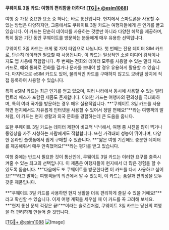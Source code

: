 **쿠웨이트 3일 카드: 여행의 편리함을 더하다! [[TG💪+ @esim1088](https://t.me/s/esim1088)]**

여행 중 가장 중요한 요소 중 하나는 바로 통신입니다. 현지에서 스마트폰을 사용할 수 있는 방법은 다양하지만, 그중에서도 쿠웨이트 3일 카드는 여행자들에게 큰 인기를 끌고 있습니다. 이 카드는 단순히 데이터를 사용하는 것뿐만 아니라 다양한 혜택을 제공하며, 특히 짧은 기간 동안 쿠웨이트를 방문하는 분들에게 매우 유용한 선택입니다.

쿠웨이트 3일 카드는 크게 몇 가지 타입으로 나뉩니다. 첫 번째는 전용 데이터 SIM 카드로, 단순히 데이터만 필요할 때 사용됩니다. 이 카드는 일상적인 소셜 미디어 검색이나 지도 앱 사용에 적합합니다. 두 번째는 전화와 데이터 모두를 사용할 수 있는 멀티 패스 카드로, 해외 통화로 전화를 걸거나 문자를 보내야 할 경우 유용하게 활용할 수 있습니다. 마지막으로 eSIM 카드도 있어, 물리적인 카드를 구매하지 않고도 모바일 장치에 직접 등록하여 사용할 수 있습니다.

특히 eSIM 카드는 최근 인기를 얻고 있으며, 여러 나라에서 동시에 사용할 수 있는 멀티 컨트리 패스가 포함된 제품도 존재합니다. 이러한 카드는 여행자의 편의성을 극대화하며, 특히 여러 국가를 방문하는 경우 매우 실용적입니다. **"쿠웨이트 3일 카드를 사용하면 현지에서도 자유롭게 인터넷을 사용할 수 있어서 정말 편해요!"**라는 여행객의 말처럼, 이 카드는 현지 생활과 외국 문화를 경험하는데 큰 도움을 줍니다.

또한 쿠웨이트 3일 카드는 데이터 제한이 비교적 넉넉해서, 여행 중 사진을 많이 찍거나 동영상을 자주 시청하는 사람에게도 적합합니다. 또한 가격대비 성능이 뛰어나며, 다양한 온라인 플랫폼에서 쉽게 구매할 수 있습니다. **"짧은 여행 기간에도 충분한 데이터를 제공해줘서 매우 만족했어요!"**라는 평가를 받고 있습니다.

여행 중에는 반드시 필요한 것이 통신인데, 쿠웨이트 3일 카드는 이러한 요구를 충족시켜줄 수 있는 최고의 선택입니다. 이 제품은 여행자들이 현지에서 더 많은 경험을 할 수 있도록 돕습니다. **"다음에도 또 쿠웨이트를 방문한다면 이 카드를 다시 사용하고 싶어요!"**라고 말하는 여행객들의 의견에서 알 수 있듯이, 이 카드는 품질과 편의성을 모두 갖춘 제품입니다.

**"쿠웨이트 3일 카드를 사용하면 현지 생활을 더욱 편리하게 즐길 수 있을 거예요!"**라고 확신할 수 있습니다. 이제 여행 계획을 세우실 때 이 카드를 꼭 고려해 보세요. **"현지 통신 문제 걱정은 끝!"**이라는 슬로건처럼, 쿠웨이트 3일 카드는 당신의 여행을 더 편리하게 만들어 줄 것입니다.

[[TG💪+ @esim1088](https://t.me/s/esim1088) ![Image](https://i.postimg.cc/Y0z9fWf4/image.png)]